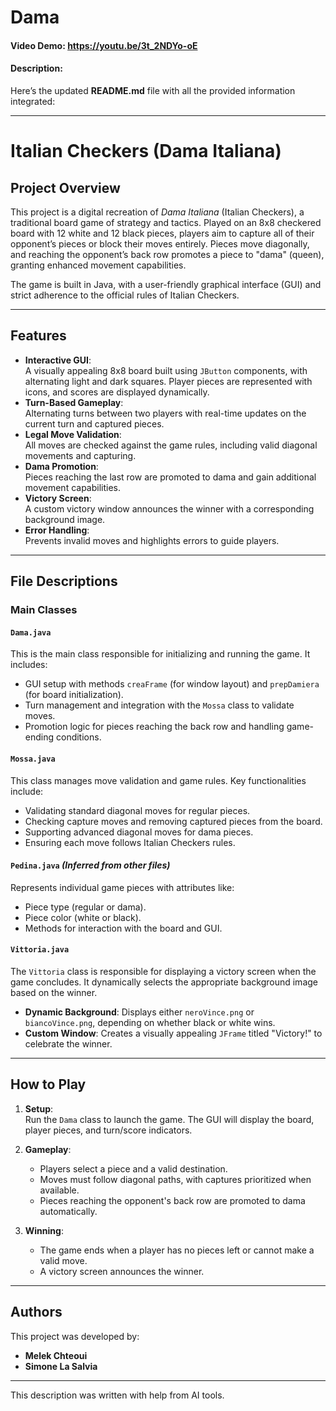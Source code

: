 # Dama
#### Video Demo:  <https://youtu.be/3t_2NDYo-oE>
#### Description:
Here’s the updated **README.md** file with all the provided information integrated:

---

# Italian Checkers (Dama Italiana)

## Project Overview

This project is a digital recreation of *Dama Italiana* (Italian Checkers), a traditional board game of strategy and tactics. Played on an 8x8 checkered board with 12 white and 12 black pieces, players aim to capture all of their opponent’s pieces or block their moves entirely. Pieces move diagonally, and reaching the opponent’s back row promotes a piece to "dama" (queen), granting enhanced movement capabilities.

The game is built in Java, with a user-friendly graphical interface (GUI) and strict adherence to the official rules of Italian Checkers.

---

## Features

- **Interactive GUI**:  
  A visually appealing 8x8 board built using `JButton` components, with alternating light and dark squares. Player pieces are represented with icons, and scores are displayed dynamically.  
- **Turn-Based Gameplay**:  
  Alternating turns between two players with real-time updates on the current turn and captured pieces.  
- **Legal Move Validation**:  
  All moves are checked against the game rules, including valid diagonal movements and capturing.  
- **Dama Promotion**:  
  Pieces reaching the last row are promoted to dama and gain additional movement capabilities.  
- **Victory Screen**:  
  A custom victory window announces the winner with a corresponding background image.  
- **Error Handling**:  
  Prevents invalid moves and highlights errors to guide players.  

---

## File Descriptions

### Main Classes

#### **`Dama.java`**
This is the main class responsible for initializing and running the game. It includes:  
- GUI setup with methods `creaFrame` (for window layout) and `prepDamiera` (for board initialization).  
- Turn management and integration with the `Mossa` class to validate moves.  
- Promotion logic for pieces reaching the back row and handling game-ending conditions.  

#### **`Mossa.java`**
This class manages move validation and game rules. Key functionalities include:  
- Validating standard diagonal moves for regular pieces.  
- Checking capture moves and removing captured pieces from the board.  
- Supporting advanced diagonal moves for dama pieces.  
- Ensuring each move follows Italian Checkers rules.  

#### **`Pedina.java`** *(Inferred from other files)*  
Represents individual game pieces with attributes like:  
- Piece type (regular or dama).  
- Piece color (white or black).  
- Methods for interaction with the board and GUI.

#### **`Vittoria.java`**
The `Vittoria` class is responsible for displaying a victory screen when the game concludes. It dynamically selects the appropriate background image based on the winner.  
- **Dynamic Background**: Displays either `neroVince.png` or `biancoVince.png`, depending on whether black or white wins.  
- **Custom Window**: Creates a visually appealing `JFrame` titled "Victory!" to celebrate the winner.  

---

## How to Play

1. **Setup**:  
   Run the `Dama` class to launch the game. The GUI will display the board, player pieces, and turn/score indicators.  

2. **Gameplay**:  
   - Players select a piece and a valid destination.  
   - Moves must follow diagonal paths, with captures prioritized when available.  
   - Pieces reaching the opponent's back row are promoted to dama automatically.  

3. **Winning**:  
   - The game ends when a player has no pieces left or cannot make a valid move.  
   - A victory screen announces the winner.

---

## Authors

This project was developed by:  
- **Melek Chteoui**  
- **Simone La Salvia**

---

This description was written with help from AI tools.

